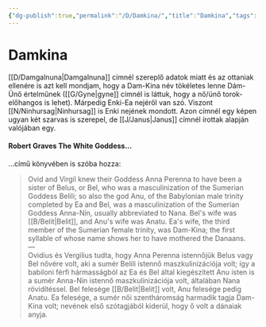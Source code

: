 ```yaml
---
{"dg-publish":true,"permalink":"/D/Damkina/","title":"Damkina","tags":["dg_uploaded","Englishtexttranslated"],"created":"2023-11-05T01:00","updated":"2023-11-05T01:00"}
---
```



# Damkina

[[D/Damgalnuna\|Damgalnuna]] címnél szereplő adatok miatt és az ottaniak ellenére is azt kell mondjam, hogy a Dam-Kina név tökéletes lenne Dám-Ünő értelműnek ([[G/Gyne\|gyne]] címnél is láttuk, hogy a nő/ünő torok-előhangos is lehet). Márpedig Enki-Ea nejéről van szó. Viszont [[N/Ninhursag\|Ninhursag]] is Enki nejének mondott. Azon címnél egy képen ugyan két szarvas is szerepel, de [[J/Janus\|Janus]] címnél írottak alapján valójában egy.  

#### Robert Graves The White Goddess...

...című könyvében is szóba hozza:  
> Ovid and Virgil knew their Goddess Anna Perenna to have been a sister of Belus, or Bel, who was a masculinization of the Sumerian Goddess Belili; so also the god Anu, of the Babylonian male trinity completed by Ea and Bel, was a masculinization of the Sumerian Goddess Anna-Nin, usually abbreviated to Nana. Bel's wife was [[B/Belit\|Belit]], and Anu's wife was Anatu. Ea's wife, the third member of the Sumerian female trinity, was Dam-Kina; the first syllable of whose name shows her to have mothered the Danaans.  
> —  
> Ovidius és Vergilius tudta, hogy Anna Perenna istennőjük Belus vagy Bel nővére volt, aki a sumér Belili istennő maszkulinizációja volt; így a babiloni férfi hármasságból az Ea és Bel által kiegészített Anu isten is a sumér Anna-Nin istennő maszkulinizációja volt, általában Nana rövidítéssel. Bel felesége [[B/Belit\|Belit]] volt, Anu felesége pedig Anatu. Ea felesége, a sumér női szentháromság harmadik tagja Dam-Kina volt; nevének első szótagjából kiderül, hogy ő volt a dánaiak anyja.  